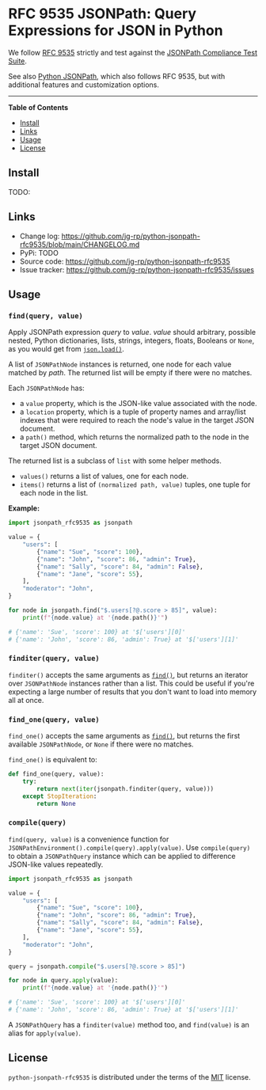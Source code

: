 # RFC 9535 JSONPath: Query Expressions for JSON in Python

We follow [RFC 9535](https://datatracker.ietf.org/doc/html/rfc9535) strictly and test against the [JSONPath Compliance Test Suite](https://github.com/jsonpath-standard/jsonpath-compliance-test-suite).

See also [Python JSONPath](https://github.com/jg-rp/python-jsonpath), which also follows RFC 9535, but with additional features and customization options.

---

**Table of Contents**

- [Install](#install)
- [Links](#links)
- [Usage](#usage)
- [License](#license)

## Install

TODO:

## Links

- Change log: https://github.com/jg-rp/python-jsonpath-rfc9535/blob/main/CHANGELOG.md
- PyPi: TODO
- Source code: https://github.com/jg-rp/python-jsonpath-rfc9535
- Issue tracker: https://github.com/jg-rp/python-jsonpath-rfc9535/issues

## Usage

### `find(query, value)`

Apply JSONPath expression _query_ to _value_. _value_ should arbitrary, possible nested, Python dictionaries, lists, strings, integers, floats, Booleans or `None`, as you would get from [`json.load()`](https://docs.python.org/3/library/json.html#json.load).

A list of `JSONPathNode` instances is returned, one node for each value matched by _path_. The returned list will be empty if there were no matches.

Each `JSONPathNode` has:

- a `value` property, which is the JSON-like value associated with the node.
- a `location` property, which is a tuple of property names and array/list indexes that were required to reach the node's value in the target JSON document.
- a `path()` method, which returns the normalized path to the node in the target JSON document.

The returned list is a subclass of `list` with some helper methods.

- `values()` returns a list of values, one for each node.
- `items()` returns a list of `(normalized path, value)` tuples, one tuple for each node in the list.

**Example:**

```python
import jsonpath_rfc9535 as jsonpath

value = {
    "users": [
        {"name": "Sue", "score": 100},
        {"name": "John", "score": 86, "admin": True},
        {"name": "Sally", "score": 84, "admin": False},
        {"name": "Jane", "score": 55},
    ],
    "moderator": "John",
}

for node in jsonpath.find("$.users[?@.score > 85]", value):
    print(f"{node.value} at '{node.path()}'")

# {'name': 'Sue', 'score': 100} at '$['users'][0]'
# {'name': 'John', 'score': 86, 'admin': True} at '$['users'][1]'
```

### `finditer(query, value)`

`finditer()` accepts the same arguments as [`find()`](#findquery-value), but returns an iterator over `JSONPathNode` instances rather than a list. This could be useful if you're expecting a large number of results that you don't want to load into memory all at once.

### `find_one(query, value)`

`find_one()` accepts the same arguments as [`find()`](#findquery-value), but returns the first available `JSONPathNode`, or `None` if there were no matches.

`find_one()` is equivalent to:

```python
def find_one(query, value):
    try:
        return next(iter(jsonpath.finditer(query, value)))
    except StopIteration:
        return None
```

### `compile(query)`

`find(query, value)` is a convenience function for `JSONPathEnvironment().compile(query).apply(value)`. Use `compile(query)` to obtain a `JSONPathQuery` instance which can be applied to difference JSON-like values repeatedly.

```python
import jsonpath_rfc9535 as jsonpath

value = {
    "users": [
        {"name": "Sue", "score": 100},
        {"name": "John", "score": 86, "admin": True},
        {"name": "Sally", "score": 84, "admin": False},
        {"name": "Jane", "score": 55},
    ],
    "moderator": "John",
}

query = jsonpath.compile("$.users[?@.score > 85]")

for node in query.apply(value):
    print(f"{node.value} at '{node.path()}'")

# {'name': 'Sue', 'score': 100} at '$['users'][0]'
# {'name': 'John', 'score': 86, 'admin': True} at '$['users'][1]'
```

A `JSONPathQuery` has a `finditer(value)` method too, and `find(value)` is an alias for `apply(value)`.

## License

`python-jsonpath-rfc9535` is distributed under the terms of the [MIT](https://spdx.org/licenses/MIT.html) license.

```

```
